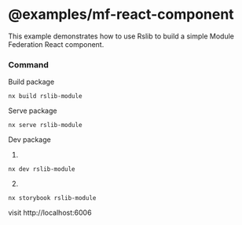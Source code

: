 # @examples/mf-react-component

This example demonstrates how to use Rslib to build a simple Module Federation React component.

### Command

Build package

```
nx build rslib-module
```

Serve package

```
nx serve rslib-module
```

Dev package

1.

```
nx dev rslib-module
```

2.

```
nx storybook rslib-module
```

visit http://localhost:6006
